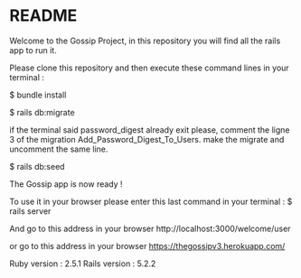 
# README

Welcome to the Gossip Project, in this repository you will find all the rails app to run it.

Please clone this repository and then execute these command lines in your terminal :

$ bundle install

$ rails db:migrate


if the terminal said password_digest already exit please, comment the ligne 3 of the migration Add_Password_Digest_To_Users. make the migrate and uncomment the same line.

$ rails db:seed

The Gossip app is now ready !

To use it in your browser please enter this last command in your terminal :
$ rails server

And go to this address in your browser http://localhost:3000/welcome/user

or go to this address in your browser https://thegossipv3.herokuapp.com/



Ruby version : 2.5.1
Rails version : 5.2.2
